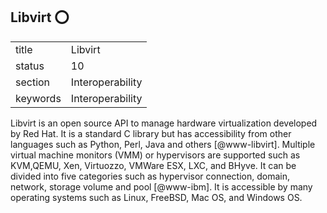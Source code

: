 ## Libvirt :o:


|          |                  |
| -------- | ---------------- |
| title    | Libvirt          | 
| status   | 10               |
| section  | Interoperability |
| keywords | Interoperability |



Libvirt is an open source API to manage hardware virtualization
developed by Red Hat.  It is a standard C library but has
accessibility from other languages such as Python, Perl, Java and
others [@www-libvirt]. Multiple virtual machine monitors (VMM) or
hypervisors are supported such as KVM,QEMU, Xen, Virtuozzo, VMWare
ESX, LXC, and BHyve.  It can be divided into five categories such as
hypervisor connection, domain, network, storage volume and
pool [@www-ibm]. It is accessible by many operating systems such
as Linux, FreeBSD, Mac OS, and Windows OS.


     
